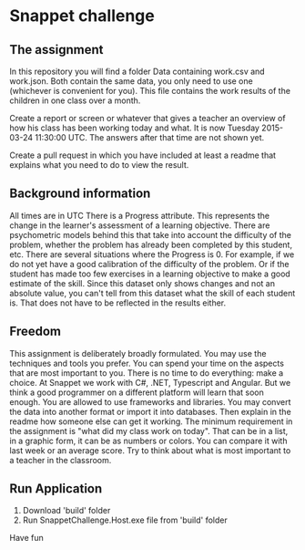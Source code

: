 # Snappet challenge

## The assignment
In this repository you will find a folder Data containing work.csv and work.json. Both contain the same data, you only need to use one (whichever is convenient for you). This file contains the work results of the children in one 
class over a month.

Create a report or screen or whatever that gives a teacher an overview of how his class has been working today and what. It is now Tuesday 2015-03-24 11:30:00 UTC. The answers after that time are not shown yet.

Create a pull request in which you have included at least a readme that explains what you need to do to view the result.

## Background information
All times are in UTC
There is a Progress attribute. This represents the change in the learner's assessment of a learning objective. There are psychometric models behind this that take into account the difficulty of the problem, 
whether the problem has already been completed by this student, etc. There are several situations where the Progress is 0. For example, if we do not yet have a good calibration of the difficulty of the problem. 
Or if the student has made too few exercises in a learning objective to make a good estimate of the skill.
Since this dataset only shows changes and not an absolute value, you can't tell from this dataset what the skill of each student is. That does not have to be reflected in the results either.

## Freedom
This assignment is deliberately broadly formulated. You may use the techniques and tools you prefer. You can spend your time on the aspects that are most important to you. 
There is no time to do everything: make a choice. At Snappet we work with C#, .NET, Typescript and Angular. But we think a good programmer on a different platform will learn that soon enough. 
You are allowed to use frameworks and libraries. You may convert the data into another format or import it into databases. Then explain in the readme how someone else can get it working. 
The minimum requirement in the assignment is "what did my class work on today". That can be in a list, in a graphic form, it can be as numbers or colors. You can compare it with last week or an average score. 
Try to think about what is most important to a teacher in the classroom.

## Run Application
1. Download 'build' folder
2. Run SnappetChallenge.Host.exe file from 'build' folder


Have fun
